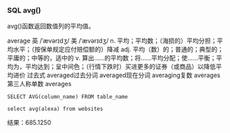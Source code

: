 ### SQL avg()

avg()函数返回数值列的平均值。

average 英 /ˈævərɪdʒ/  美 /ˈævərɪdʒ/ n. 平均；平均数；（海损的）平均分担；平均水平；（按保单规定应付赔偿额的）降减
adj. 平均（数）的；普通的；典型的；平庸的；中等的，适中的 v. 算出……的平均数；将……平均分配；使……平衡；平均为，平均达到；呈中间色；（行情下跌时）买进更多的证券（或商品）以降低平均进价 过去式 averaged过去分词 averaged现在分词 averaging复数 averages第三人称单数 averages

```MySql
SELECT AVG(column_name) FROM table_name
```

```MySql
select avg(alexa) from websites
```
结果：685.1250


